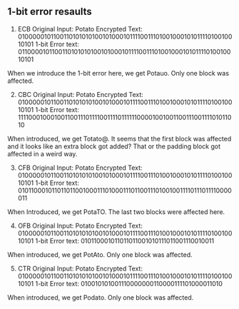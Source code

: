 ## 1-bit error resaults

1. ECB
Original Input: Potato
Encrypted Text: 0100000101100110101010100101000101111001110100100010101111010010010101
1-bit Error text: 0110000101100110101010100101000101111001110100100010101111010010010101

When we introduce the 1-bit error here, we get Potauo. 
Only one block was affected.

2. CBC
Original Input: Potato
Encrypted Text: 0100000101100110101010100101000101111001110100100010101111010010010101
1-bit Error text: 1111000100010011001110111100111101111110000100100110011100111101011010

When introduced, we get Totato@.
It seems that the first block was affected and it looks like an extra block got added?
That or the padding block got affected in a weird way.


3. CFB
Original Input: Potato
Encrypted Text: 0100000101100110101010100101000101111001110100100010101111010010010101
1-bit Error text: 0101100010110110110010001110100011101100111010010011110111011110000011

When Introduced, we get PotaTO.
The last two blocks were affected here. 

4. OFB
Original Input: Potato
Encrypted Text: 0100000101100110101010100101000101111001110100100010101111010010010101
1-bit Error text: 010110001011011011001010111011001110010011

When introduced, we get PotAto.
Only one block was affected.

5. CTR
Original Input: Potato
Encrypted Text: 0100000101100110101010100101000101111001110100100010101111010010010101
1-bit Error text: 010010101001110000000110000111101000011010

When introduced, we get Podato.
Only one block was affected.
